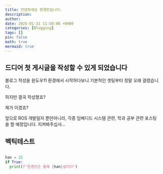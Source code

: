 ```yaml
---
title: 안녕하세요 한경빈입니다.
description: 
author: 
date: 2025-01-31 11:50:00 +0900
categories: [Blogging]
tags: []
pin: false
math: true
mermaid: true
---
```

## 드디어 첫 게시글을 작성할 수 있게 되었습니다

블로그 작성을 윈도우11 환경에서 시작하다보니 기본적인 셋팅부터 정말 오래 걸렸습니다.


하지만 결국 작성했죠?

제가 이겼죠?

앞으로 ROS 개발일지 뿐만아니라, 각종 임베디드 시스템 관련, 학과 공부 관련 포스팅을 할 예정입니다. 지켜봐주십사...

## 벡틱테스트
```python

han = 25
if True:
  print(f"한경빈은 올해 {han}살이다")
```